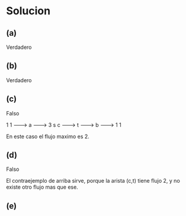 # Solucion

## (a)
Verdadero

## (b)
Verdadero

## (c)
Falso

  1      1
 ---> a --->   3
s           c ---> t
 ---> b --->
  1      1

En este caso el flujo maximo es 2.

## (d)
Falso

El contraejemplo de arriba sirve, porque la arista (c,t) tiene flujo 2, y no existe otro flujo mas que ese.

## (e)